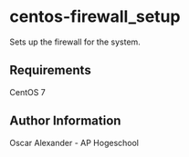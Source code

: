 centos-firewall_setup
=========

Sets up the firewall for the system.

Requirements
------------

CentOS 7

Author Information
------------------

Oscar Alexander - AP Hogeschool
